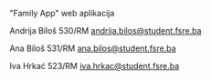 "Family App" web aplikacija

Andrija Biloš 530/RM
andrija.bilos@student.fsre.ba

Ana Biloš 531/RM
ana.bilos@student.fsre.ba

Iva Hrkać 523/RM
iva.hrkac@student.fsre.ba
